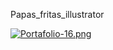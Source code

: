 Papas_fritas_illustrator

[![Portafolio-16.png](https://i.postimg.cc/FKptfsgF/Portafolio-16.png)](https://postimg.cc/QBFYwDyv)
